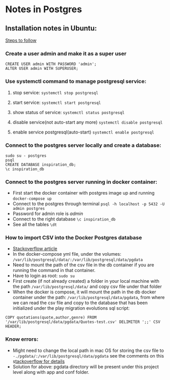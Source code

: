 # Notes in Postgres

## Installation notes in Ubuntu:

[Steps to follow](https://www.digitalocean.com/community/tutorials/how-to-install-postgresql-on-ubuntu-20-04-quickstart)

### Create a user admin and make it as a super user
```
CREATE USER admin WITH PASSWORD 'admin';
ALTER USER admin WITH SUPERUSER;
```

### Use systemctl command to manage postgresql service:
1. stop service:
`systemctl stop postgresql`

2. start service:
`systemctl start postgresql`

3. show status of service:
`systemctl status postgresql`

4. disable service(not auto-start any more)
`systemctl disable postgresql`

5. enable service postgresql(auto-start)
`systemctl enable postgresql`

### Connect to the postgres server locally and create a database:
```
sudo su - postgres
psql
CREATE DATABASE inspiration_db;
\c inspiration_db 
```

### Connect to the postgres server running in docker container:
- First start the docker container with postgres image up and running
`docker-compose up`
- Connect to the postgres through terminal
`psql -h localhost -p 5432 -U  admin postgres`
- Password for admin role is *admin*
- Connect to the right database
`\c inspiration_db`
- See all the tables 
`\dt`


### How to import CSV into the Docker Postgres database
- [Stackoverflow article](https://stackoverflow.com/questions/46849539/how-can-i-set-path-to-load-data-from-csv-file-into-postgresql-database-in-docker)
- In the docker-compose yml file, under the volumes:
`/var/lib/postgresql/data/:/var/lib/postgresql/data/pgdata`
- Need to mount the path of the csv file in the db container if you are running the command in that container.
- Have to login as root: `sudo su`
- First create (if not already created) a folder in your local machine with the path 
`/var/lib/postgresql/data/` and copy csv file under that folder 
- When the docker is compose, it will mount the path in the db docker container under the path: `/var/lib/postgresql/data/pgdata`, from where we can read the csv file and copy to the database that has been initialized under the play migration evolutions sql script: 
```
COPY quotations(quote,author,genre) FROM '/var/lib/postgresql/data/pgdata/Quotes-test.csv' DELIMITER ';;' CSV HEADER;
```

### Know errors:
- Might need to change the local path in mac OS for storing the csv file to `-./pgdata/:/var/lib/postgresql/data/pgdata` see the comments on this s[tackoverflow for details](https://stackoverflow.com/questions/46849539/how-can-i-set-path-to-load-data-from-csv-file-into-postgresql-database-in-docker)
- Solution for above: pgdata directory will be present under this project level along with app and conf folder. 
